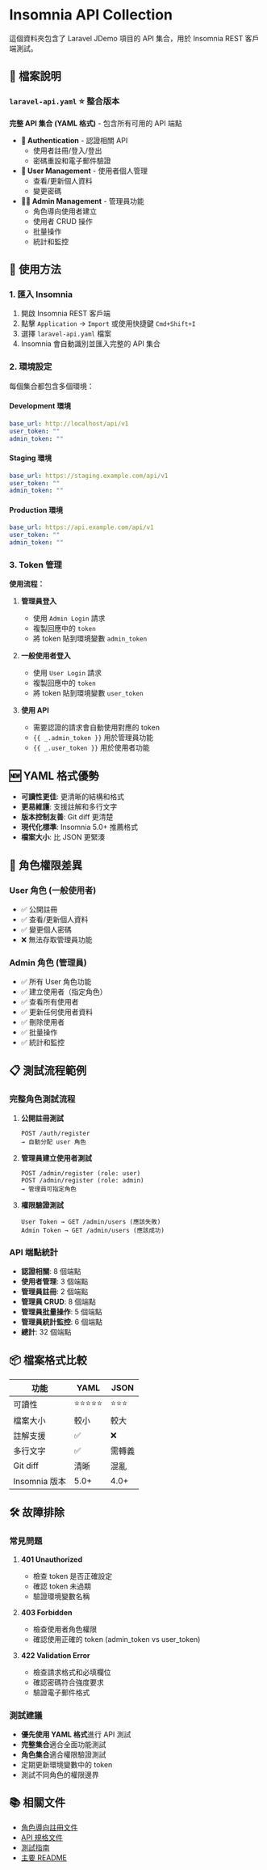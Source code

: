 # Insomnia API Collection

這個資料夾包含了 Laravel JDemo 項目的 API 集合，用於 Insomnia REST 客戶端測試。

## 📁 檔案說明

### `laravel-api.yaml` ⭐ 整合版本

**完整 API 集合 (YAML 格式)** - 包含所有可用的 API 端點

- **🔐 Authentication** - 認證相關 API
  - 使用者註冊/登入/登出
  - 密碼重設和電子郵件驗證
- **👤 User Management** - 使用者個人管理
  - 查看/更新個人資料
  - 變更密碼
- **👨‍💼 Admin Management** - 管理員功能
  - 角色導向使用者建立
  - 使用者 CRUD 操作
  - 批量操作
  - 統計和監控

## 🚀 使用方法

### 1. 匯入 Insomnia

1. 開啟 Insomnia REST 客戶端
2. 點擊 `Application` → `Import` 或使用快捷鍵 `Cmd+Shift+I`
3. 選擇 `laravel-api.yaml` 檔案
4. Insomnia 會自動識別並匯入完整的 API 集合

### 2. 環境設定

每個集合都包含多個環境：

#### Development 環境

```yaml
base_url: http://localhost/api/v1
user_token: ""
admin_token: ""
```

#### Staging 環境

```yaml
base_url: https://staging.example.com/api/v1
user_token: ""
admin_token: ""
```

#### Production 環境

```yaml
base_url: https://api.example.com/api/v1
user_token: ""
admin_token: ""
```

### 3. Token 管理

**使用流程：**

1. **管理員登入**

   - 使用 `Admin Login` 請求
   - 複製回應中的 `token`
   - 將 token 貼到環境變數 `admin_token`

2. **一般使用者登入**

   - 使用 `User Login` 請求
   - 複製回應中的 `token`
   - 將 token 貼到環境變數 `user_token`

3. **使用 API**
   - 需要認證的請求會自動使用對應的 token
   - `{{ _.admin_token }}` 用於管理員功能
   - `{{ _.user_token }}` 用於使用者功能

## 🆕 YAML 格式優勢

- **可讀性更佳**: 更清晰的結構和格式
- **更易維護**: 支援註解和多行文字
- **版本控制友善**: Git diff 更清楚
- **現代化標準**: Insomnia 5.0+ 推薦格式
- **檔案大小**: 比 JSON 更緊湊

## 🔑 角色權限差異

### User 角色 (一般使用者)

- ✅ 公開註冊
- ✅ 查看/更新個人資料
- ✅ 變更個人密碼
- ❌ 無法存取管理員功能

### Admin 角色 (管理員)

- ✅ 所有 User 角色功能
- ✅ 建立使用者（指定角色）
- ✅ 查看所有使用者
- ✅ 更新任何使用者資料
- ✅ 刪除使用者
- ✅ 批量操作
- ✅ 統計和監控

## 📋 測試流程範例

### 完整角色測試流程

1. **公開註冊測試**

   ```
   POST /auth/register
   → 自動分配 user 角色
   ```

2. **管理員建立使用者測試**

   ```
   POST /admin/register (role: user)
   POST /admin/register (role: admin)
   → 管理員可指定角色
   ```

3. **權限驗證測試**
   ```
   User Token → GET /admin/users (應該失敗)
   Admin Token → GET /admin/users (應該成功)
   ```

### API 端點統計

- **認證相關**: 8 個端點
- **使用者管理**: 3 個端點
- **管理員註冊**: 2 個端點
- **管理員 CRUD**: 8 個端點
- **管理員批量操作**: 5 個端點
- **管理員統計監控**: 6 個端點
- **總計**: 32 個端點

## 📦 檔案格式比較

| 功能          | YAML       | JSON   |
| ------------- | ---------- | ------ |
| 可讀性        | ⭐⭐⭐⭐⭐ | ⭐⭐⭐ |
| 檔案大小      | 較小       | 較大   |
| 註解支援      | ✅         | ❌     |
| 多行文字      | ✅         | 需轉義 |
| Git diff      | 清晰       | 混亂   |
| Insomnia 版本 | 5.0+       | 4.0+   |

## 🛠️ 故障排除

### 常見問題

1. **401 Unauthorized**

   - 檢查 token 是否正確設定
   - 確認 token 未過期
   - 驗證環境變數名稱

2. **403 Forbidden**

   - 檢查使用者角色權限
   - 確認使用正確的 token (admin_token vs user_token)

3. **422 Validation Error**
   - 檢查請求格式和必填欄位
   - 確認密碼符合強度要求
   - 驗證電子郵件格式

### 測試建議

- **優先使用 YAML 格式**進行 API 測試
- **完整集合**適合全面功能測試
- **角色集合**適合權限驗證測試
- 定期更新環境變數中的 token
- 測試不同角色的權限邊界

## 📚 相關文件

- [角色導向註冊文件](../docs/role-based-registration.md)
- [API 規格文件](../docs/README.md)
- [測試指南](../test_scripts/README.md)
- [主要 README](../README.md)
